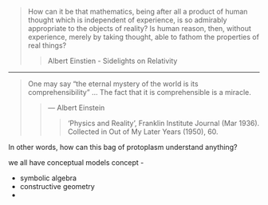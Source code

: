>How can it be that mathematics, being after all a product of human thought which is independent of experience, is so admirably appropriate to the objects of reality? Is human reason, then, without experience, merely by taking thought, able to fathom the properties of real things?
>>Albert Einstien - Sidelights on Relativity

---

>One may say “the eternal mystery of the world is its comprehensibility” … The fact that it is comprehensible is a miracle. 
>>— Albert Einstein
>>>‘Physics and Reality’, Franklin Institute Journal (Mar 1936). Collected in Out of My Later Years (1950), 60. 





In other words, how can this bag of protoplasm understand anything?

we all have conceptual models
concept - 

* symbolic algebra
* constructive geometry
* 

